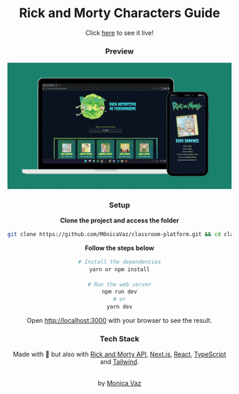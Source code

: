 <div align="center">
<h1>Rick and Morty Characters Guide</h1>
Click <a href = "https://rick-and-morty-guide.vercel.app/">here</a> to see it live!

### Preview

<img src="./.github/preview.gif" width="680px" >

### Setup

**Clone the project and access the folder**

```bash
git clone https://github.com/M0nicaVaz/classroom-platform.git && cd classroom-platform
```

**Follow the steps below**

```bash
# Install the dependencies
yarn or npm install

# Run the web server
npm run dev
# or
yarn dev

```

Open [http://localhost:3000](http://localhost:3000) with your browser to see the result.

### Tech Stack

Made with 💜 but also with
[Rick and Morty API](https://rickandmortyapi.com/documentation/), [Next.js](https://nextjs.org/), [React](https://reactjs.org/), [TypeScript](https://www.typescriptlang.org/) and [Tailwind](https://tailwindcss.com/).

<br> by <a href="https://www.linkedin.com/in/monica-vaz/"> Monica Vaz </a>

</div>
